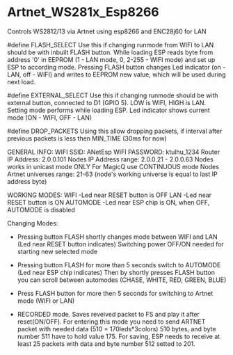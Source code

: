 # Artnet_WS281x_Esp8266
 Controls WS2812/13 via Artnet using esp8266 and ENC28j60 for LAN

#define FLASH_SELECT
Use this if changing runmode from WIFI to LAN should be with inbuilt FLASH button. While loading ESP reads byte from address '0' in EEPROM (1 - LAN mode, 0, 2-255 - WIFI mode) and set up ESP to according mode. Pressing FLASH button changes Led indicator (on - LAN, off - WIFI) and writes to EEPROM new value, which will be used during next load.

#define EXTERNAL_SELECT
Use this if changing runmode should be with external button, connected to D1 (GPIO 5). LOW is WIFI, HIGH is LAN. Setting mode performs while loading ESP. Led indicator shows current mode (ON - WIFI, OFF - LAN)

#define DROP_PACKETS
Using this allow dropping packets, if interval after previous packets is less then MIN_TIME (30ms for now)

GENERAL INFO:
WIFI SSID: ANetEsp
WIFI PASSWORD: ktulhu_1234
Router IP Address: 2.0.0.101
Nodes IP Address range: 2.0.0.21 - 2.0.0.63
Nodes works in unicast mode ONLY
For MagicQ use CONTINUOUS mode
Nodes Artnet universes range: 21-63 (node's working universe is equal to last IP address byte)

WORKING MODES:
WIFI
-Led near RESET button is OFF
LAN
-Led near RESET button is ON
AUTOMODE
-Led near ESP chip is ON, when OFF, AUTOMODE is disabled

Changing Modes:
- Pressing button FLASH shortly changes mode between WIFI and LAN  (Led near RESET button indicates)
  Switching power OFF/ON needed for starting new selected mode

- Pressing button FLASH for more than 5 seconds switch to AUTOMODE (Led near ESP chip indicates)
  Then by shortly presses FLASH button you can scroll between automodes (CHASE, WHITE, RED, GREEN, BLUE)

- Press FLASH button for more then 5 seconds for switching to Artnet mode (WIFI or LAN)

- RECORDED mode. Saves reveived packet to FS and play it after reset(ON/OFF). For entering this mode you need to send ARTNET packet with needed data (510 = 170leds*3colors) 510 bytes, and byte number 511 have to hold value 175. For saving, ESP needs to receive at least 25 packets with data and byte number 512 setted to 201.
